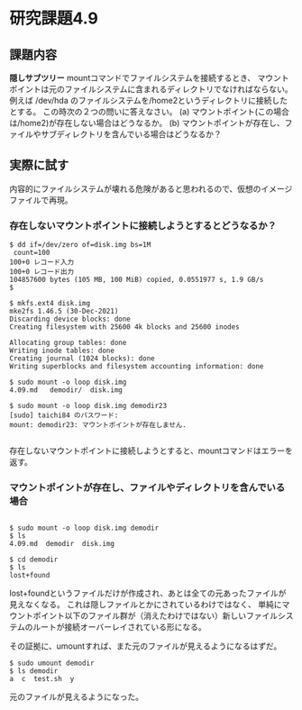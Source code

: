 # 研究課題4.9
## 課題内容
**隠しサブツリー** mountコマンドでファイルシステムを接続するとき、
マウントポイントは元のファイルシステムに含まれるディレクトリでなければならない。
例えば /dev/hda のファイルシステムを/home2というディレクトリに接続したとする。
この時次の２つの問いに答えなさい。
(a) マウントポイント(この場合は/home2)が存在しない場合はどうなるか。
(b) マウントポイントが存在し、ファイルやサブディレクトリを含んでいる場合はどうなるか？

## 実際に試す
内容的にファイルシステムが壊れる危険があると思われるので、仮想のイメージファイルで再現。

### 存在しないマウントポイントに接続しようとするとどうなるか？

```
$ dd if=/dev/zero of=disk.img bs=1M
 count=100
100+0 レコード入力
100+0 レコード出力
104857600 bytes (105 MB, 100 MiB) copied, 0.0551977 s, 1.9 GB/s
$ 

$ mkfs.ext4 disk.img
mke2fs 1.46.5 (30-Dec-2021)
Discarding device blocks: done                            
Creating filesystem with 25600 4k blocks and 25600 inodes

Allocating group tables: done                            
Writing inode tables: done                            
Creating journal (1024 blocks): done
Writing superblocks and filesystem accounting information: done

$ sudo mount -o loop disk.img 
4.09.md   demodir/  disk.img 

$ sudo mount -o loop disk.img demodir23
[sudo] taichi84 のパスワード: 
mount: demodir23: マウントポイントが存在しません.


```

存在しないマウントポイントに接続しようとすると、mountコマンドはエラーを返す。

### マウントポイントが存在し、ファイルやディレクトリを含んでいる場合

```

$ sudo mount -o loop disk.img demodir
$ ls
4.09.md  demodir  disk.img

$ cd demodir
$ ls
lost+found

```

lost+foundというファイルだけが作成され、あとは全ての元あったファイルが見えなくなる。
これは隠しファイルとかにされているわけではなく、
単純にマウントポイント以下のファイル群が（消えたわけではない）新しいファイルシステムのルートが接続オーバーレイされている形になる。

その証拠に、umountすれば、また元のファイルが見えるようになるはずだ。

```
$ sudo umount demodir
$ ls demodir
a  c  test.sh  y

```

元のファイルが見えるようになった。


